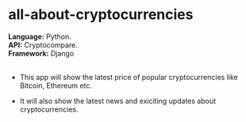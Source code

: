 # all-about-cryptocurrencies

<strong>Language:</strong> Python. <br>
<strong>API:</strong> Cryptocompare. <br>
<strong>Framework:</strong> Django <br> <br>

* This app will show the latest price of popular cryptocurrencies like Bitcoin, Ethereum etc.

* It will also show the latest news and exiciting updates about cryptocurrencies.
